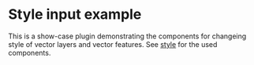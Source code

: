 # Style input example

This is a show-case plugin demonstrating the components for changeing style of vector layers and vector features.
See [style](../../../src/components/style) for the used components.
